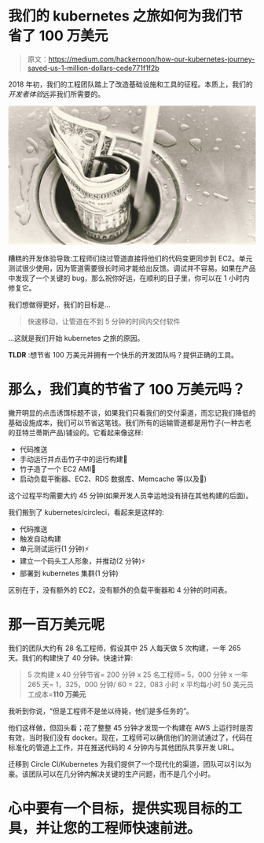 # 我们的 kubernetes 之旅如何为我们节省了 100 万美元

> 原文：<https://medium.com/hackernoon/how-our-kubernetes-journey-saved-us-1-million-dollars-cede771f1f2b>

2018 年初，我们的工程团队踏上了改造基础设施和工具的征程。本质上，我们的*开发者体验*远非我们所需要的。

![](img/27e9d162b63dfbb7dedaa9b782dff901.png)

糟糕的开发体验导致:工程师们绕过管道直接将他们的代码变更同步到 EC2。单元测试很少使用，因为管道需要很长时间才能给出反馈。调试并不容易。如果在产品中发现了一个关键的 bug，那么祝你好运，在顺利的日子里，你可以在 1 小时内修复它。

我们想做得更好，我们的目标是…

> 快速移动，让管道在不到 5 分钟的时间内交付软件

…这就是我们开始 kubernetes 之旅的原因。

**TLDR** :想节省 100 万美元并拥有一个快乐的开发团队吗？提供正确的工具。

# 那么，我们真的节省了 100 万美元吗？

撇开明显的点击诱饵标题不谈，如果我们只看我们的交付渠道，而忘记我们降低的基础设施成本，我们可以节省这笔钱。我们所有的运输管道都是用竹子(一种古老的亚特兰蒂斯产品)铺设的。它看起来像这样:

*   代码推送
*   手动运行并点击竹子中的运行构建🐌
*   竹子造了一个 EC2 AMI🐌
*   启动负载平衡器、EC2、RDS 数据库、Memcache 等(以及🐌)

这个过程平均需要大约 45 分钟(如果开发人员幸运地没有排在其他构建的后面)。

我们搬到了 kubernetes/circleci，看起来是这样的:

*   代码推送
*   触发自动构建
*   单元测试运行(1 分钟)⚡
*   建立一个码头工人形象，并推动(2 分钟)⚡
*   部署到 kubernetes 集群(1 分钟)

区别在于，没有额外的 EC2，没有额外的负载平衡器和 4 分钟的时间表。

# 那一百万美元呢

我们的团队大约有 28 名工程师，假设其中 25 人每天做 5 次构建，一年 265 天。我们的构建快了 40 分钟。快速计算:

> 5 次构建 x 40 分钟节省= 200 分钟 x 25 名工程师= 5，000 分钟 x 一年 265 天= 1，325，000 分钟/ 60 = 22，083 小时 x 平均每小时 50 美元员工成本=**110 万美元**

我听到你说，“但是工程师不是坐以待毙，他们是多任务的”。

他们这样做，但回头看；花了整整 45 分钟才发现一个构建在 AWS 上运行时是否有效，当时我们没有 docker。现在，工程师可以确信他们的测试通过了，代码在标准化的管道上工作，并在推送代码的 4 分钟内与其他团队共享开发 URL。

迁移到 Circle CI/Kubernetes 为我们提供了一个现代化的渠道，团队可以引以为豪。该团队可以在几分钟内解决关键的生产问题，而不是几个小时。

# 心中要有一个目标，提供实现目标的工具，并让您的工程师快速前进。